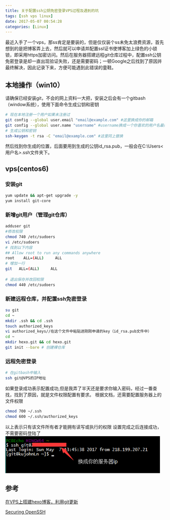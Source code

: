 ```yaml
---
title: 关于配置ssh公钥免密登录VPS过程及遇到的坑
tags: [ssh vps linux]
date: 2017-05-07 00:54:28
categories: [Linux]
---
```


最近入手了一个vps，那ss肯定是要装的，但是仅仅装个ss未免太浪费资源，首先想到的是把博客弄上去，然后就可以申请并配置ssl证书使博客加上绿色的小锁锁，即采用https加密访问。然后在服务器搭建远程git仓库过程中，配置ssh公钥免密登录是却一直出现验证失败，还是需要密码；一顿Google之后找到了原因并最终解决，因此记录下来，方便可能遇到此错误的童鞋。<!--more-->

## 本地操作（win10）
请确保已经安装git，不会的网上资料一大把，安装之后会有一个gitbash（window系统），使用下面命令生成公钥和密钥
``` bash
# 现在本地注册一个用户如果未注册过
git config --global user.email "email@example.com" #这里换成你的邮箱
git config --global user.name "username" #username换成一个你喜欢的用户名最好用英文避免以后可能出现的不必要的麻烦
# 生成公钥和密钥
ssh-keygen -t rsa -C "email@example.com" #这里同上替换
```
然后找到你生成的位置，后面要用到生成的公钥id_rsa.pub，一般会在C:\Users\<用户名>.ssh文件夹下。

## vps(centos6)
### 安装git
``` bash
yum update && apt-get upgrade -y
yum install git-core
```
### 新增git用户（管理git仓库）
``` bash
adduser git
#修改权限
chmod 740 /etc/sudoers
vi /etc/sudoers
# 找到以下内容
## Allow root to run any commands anywhere
root    ALL=(ALL)     ALL
# 增加一行
git   ALL=(ALL)     ALL

# 退出保存并改回权限
chmod 440 /etc/sudoers
```
### 新建远程仓库，并配置ssh免密登录
``` bash
su git
cd ~
mkdir .ssh && cd .ssh
touch authorized_keys
vi authorized_keys//在这个文件中粘贴进刚刚申请的key（id_rsa.pub文件中）
cd ~ 
mkdir hexo.git && cd hexo.git
git init --bare # 创建裸仓库
```

### 远程免密登录
``` bash
# 在gitbash中输入
ssh git@VPS的IP地址
```
如果登录成功表示配置成功,但是我弄了半天还是要求你输入密码，经过一番查找，找到了原因，就是文件权限配置有要求。
根据文档，还需要配置服务器上的文件权限
``` bash
chmod 700 ~/.ssh
chmod 600 ~/.ssh/authorized_keys 
```
以上表示只有该文件所有者才能拥有读写或执行的权限
设置完成之后连接成功，不需要密码登陆了
![](\images\upload\ssh-no-password.png)

## 参考
[在VPS上搭建hexo博客，利用git更新](http://tiktoking.github.io/2016/01/26/hexo/)

[Securing OpenSSH](https://wiki.centos.org/HowTos/Network/SecuringSSH)